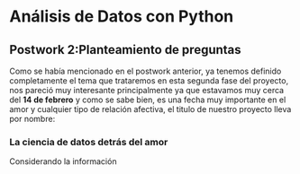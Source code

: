 # Análisis de Datos con Python

## Postwork 2:Planteamiento de preguntas

Como se había mencionado en el postwork anterior, ya tenemos definido completamente el tema que trataremos en esta segunda fase del proyecto, nos pareció muy interesante principalmente ya que estavamos muy cerca del **14 de febrero** y como se sabe bien, es una fecha muy importante en el amor y cualquier tipo de relación afectiva, el titulo de nuestro proyecto lleva por nombre:

### La ciencia de datos detrás del amor

Considerando la información